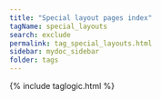 ```yaml
---
title: "Special layout pages index"
tagName: special_layouts
search: exclude
permalink: tag_special_layouts.html
sidebar: mydoc_sidebar
folder: tags
---
```

{% include taglogic.html %}

